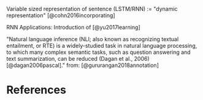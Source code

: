 Variable sized representation of sentence (LSTM/RNN) := "dynamic representation" [@cohn2016incorporating]

RNN Applications: Introduction of [@yu2017learning]

"Natural language inference (NLI; also known as recognizing textual entailment, or RTE) is a widely-studied task in natural language processing, to which many complex semantic tasks, such as question answering and text summarization, can be reduced (Dagan et al., 2006) [@dagan2006pascal]." from: [@gururangan2018annotation]

# References
